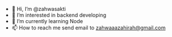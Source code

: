 - 👋 Hi, I’m @zahwasakti
- 👀 I’m interested in backend developing
- 🌱 I’m currently learning Node
- 📫 How to reach me send email to zahwaaazahirah@gmail.com

<!---
zahwasakti/zahwasakti is a ✨ special ✨ repository because its `README.md` (this file) appears on your GitHub profile.
You can click the Preview link to take a look at your changes.
--->
